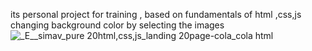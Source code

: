 its personal project for training , based on fundamentals of html ,css,js
changing background color by selecting the images 
![_E__simav_pure 20html,css,js_landing 20page-cola_cola html](https://github.com/simavramadan/Coca-cola--anding--page/assets/154074771/3869fab8-571f-445b-9fd0-bc4159d11117)

